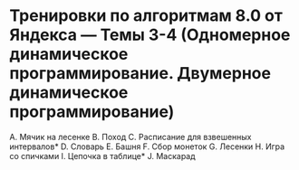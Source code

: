 # Тренировки по алгоритмам 8.0 от Яндекса — Темы 3-4 (Одномерное динамическое программирование. Двумерное динамическое программирование)

A. Мячик на лесенке
B. Поход
C. Расписание для взвешенных интервалов*
D. Словарь
E. Башня
F. Сбор монеток
G. Лесенки
H. Игра со спичками
I. Цепочка в таблице*
J. Маскарад